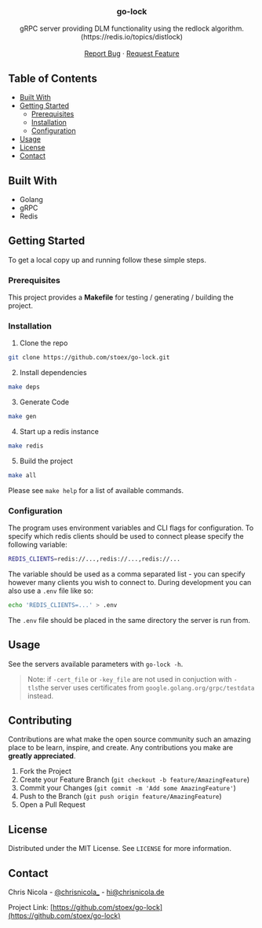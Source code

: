<br />
<p align="center">
  <h3 align="center">go-lock</h3>

  <p align="center">
    gRPC server providing DLM functionality using the redlock algorithm. (https://redis.io/topics/distlock)
    <br />
    <br />
    <a href="https://github.com/stoex/go-lock/issues">Report Bug</a>
    ·
    <a href="https://github.com/stoex/go-lock/issues">Request Feature</a>
  </p>

## Table of Contents

* [Built With](#built-with)
* [Getting Started](#getting-started)
  * [Prerequisites](#prerequisites)
  * [Installation](#installation)
  * [Configuration](#configuration)
* [Usage](#usage)
* [License](#license)
* [Contact](#contact)

## Built With

* Golang
* gRPC
* Redis

## Getting Started

To get a local copy up and running follow these simple steps.

### Prerequisites

This project provides a **Makefile** for testing / generating / building the project.

### Installation
 
1. Clone the repo
```sh
git clone https://github.com/stoex/go-lock.git
```
2. Install dependencies
```sh
make deps
```
3. Generate Code
```sh
make gen
```
4. Start up a redis instance
```sh
make redis
``` 
5. Build the project
```sh
make all
```

Please see `make help` for a list of available commands.

### Configuration

The program uses environment variables and CLI flags for configuration. To specify which redis clients should be used to connect please specify the following variable:

```sh
REDIS_CLIENTS=redis://...,redis://...,redis://...
```

The variable should be used as a comma separated list - you can specify however many clients you wish to connect to.
During development you can also use a `.env` file like so:

```sh
echo 'REDIS_CLIENTS=...' > .env
``` 

The `.env` file should be placed in the same directory the server is run from.

## Usage

See the servers available parameters with `go-lock -h`.

> Note: if `-cert_file` or `-key_file` are not used in conjuction with `-tls`the server uses certificates from `google.golang.org/grpc/testdata` instead.

## Contributing

Contributions are what make the open source community such an amazing place to be learn, inspire, and create. Any contributions you make are **greatly appreciated**.

1. Fork the Project
2. Create your Feature Branch (`git checkout -b feature/AmazingFeature`)
3. Commit your Changes (`git commit -m 'Add some AmazingFeature'`)
4. Push to the Branch (`git push origin feature/AmazingFeature`)
5. Open a Pull Request

## License

Distributed under the MIT License. See `LICENSE` for more information.

## Contact

Chris Nicola - [@chrisnicola_](https://twitter.com/chrisnicola_) - hi@chrisnicola.de 

Project Link: [https://github.com/stoex/go-lock](https://github.com/stoex/go-lock)
